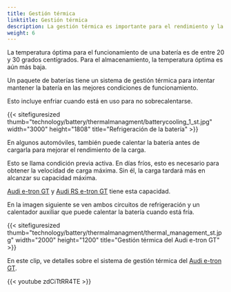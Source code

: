 ```yaml
---
title: Gestión térmica
linktitle: Gestión térmica
description: La gestión térmica es importante para el rendimiento y la salud de la batería.
weight: 6
---
```

<!-- markdownlint-disable MD033 -->
La temperatura óptima para el funcionamiento de una batería es de entre 20 y 30 grados centígrados. Para el almacenamiento, la temperatura óptima es aún más baja.

Un paquete de baterías tiene un sistema de gestión térmica para intentar mantener la batería en las mejores condiciones de funcionamiento.

Esto incluye enfriar cuando está en uso para no sobrecalentarse.

{{< sitefiguresized thumb="technology/battery/thermalmanagment/batterycooling_1_st.jpg" width="3000" height="1808" title="Refrigeración de la batería" >}}

En algunos automóviles, también puede calentar la batería antes de cargarla para mejorar el rendimiento de la carga.

Esto se llama condición previa activa. En días fríos, esto es necesario para obtener la velocidad de carga máxima. Sin él, la carga tardará más en alcanzar su capacidad máxima.

[Audi e-tron GT](../../../modelos/e-tron-gt/) y [Audi RS e-tron GT](../../../models/e-tron-gt/) tiene esta capacidad.

En la imagen siguiente se ven ambos circuitos de refrigeración y un calentador auxiliar que puede calentar la batería cuando está fría.

{{< sitefiguresized thumb="technology/battery/thermalmanagment/thermal_management_st.jpg" width="2000" height="1200" title="Gestión térmica del Audi e-tron GT" >}}

En este clip, ve detalles sobre el sistema de gestión térmica del [Audi e-tron GT](/models/e-tron-gt).

{{< youtube zdCiTtRR4TE >}}
